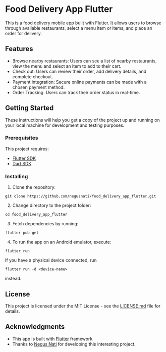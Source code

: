 # Food Delivery App Flutter

This is a food delivery mobile app built with Flutter. It allows users to browse through available restaurants, select a menu item or items, and place an order for delivery.

## Features

- Browse nearby restaurants: Users can see a list of nearby restaurants, view the menu and select an item to add to their cart.
- Check out: Users can review their order, add delivery details, and complete checkout.
- Payment integration: Secure online payments can be made with a chosen payment method.
- Order Tracking: Users can track their order status in real-time.

## Getting Started

These instructions will help you get a copy of the project up and running on your local machine for development and testing purposes.

### Prerequisites

This project requires:

- [Flutter SDK](https://flutter.dev/docs/get-started/install)
- [Dart SDK](https://dart.dev/get-dart)

### Installing

1. Clone the repository:
```
git clone https://github.com/negusnati/food_delivery_app_flutter.git
```
2. Change directory to the project folder:
```
cd food_delivery_app_flutter
```
3. Fetch dependencies by running:
```
flutter pub get
```
4. To run the app on an Android emulator, execute:
```
flutter run
```
If you have a physical device connected, run
```
flutter run -d <device-name>
```
instead.

## License

This project is licensed under the MIT License - see the [LICENSE.md](LICENSE.md) file for details.

## Acknowledgments

- This app is built with [Flutter](https://flutter.dev/) framework.
- Thanks to [Negus Nati](https://github.com/negusnati) for developing this interesting project.
